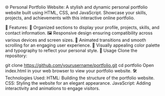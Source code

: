 🌐 Personal Portfolio Website:
A stylish and dynamic personal portfolio website built using HTML, CSS, and JavaScript. Showcase your skills, projects, and achievements with this interactive online portfolio.

🎨 Features:
📂 Organized sections to display your profile, projects, skills, and contact information.
🖼️ Responsive design ensuring compatibility across various devices and screen sizes.
🎉 Animated transitions and smooth scrolling for an engaging user experience.
🌈 Visually appealing color palette and typography to reflect your personal style.
🚀 Usage
Clone the repository:

git clone https://github.com/yourusername/portfolio.git
cd portfolio
Open index.html in your web browser to view your portfolio website.
🛠️ Technologies Used:
HTML: Building the structure of the portfolio website.
CSS: Styling the website for an elegant appearance.
JavaScript: Adding interactivity and animations to engage visitors.
